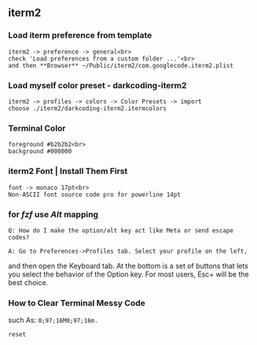 ## iterm2
### Load iterm preference from template
    iterm2 -> preference -> general<br>
    check 'Load preferences from a custom folder ...'<br>
    and then **Browser** ~/Public/iterm2/com.googlecode.iterm2.plist

### Load myself color preset - darkcoding-iterm2
    iterm2 -> profiles -> colors -> Color Presets -> import
    choose ./iterm2/darkcoding-iterm2.itermcolors

### Terminal Color
    foreground #b2b2b2<br>
    background #000000

### iterm2 Font | Install Them First
    font -> monaco 17pt<br>
    Non-ASCII font source code pro for powerline 14pt

### for _fzf_ use _Alt_ mapping
    Q: How do I make the option/alt key act like Meta or send escape codes?

    A: Go to Preferences->Profiles tab. Select your profile on the left,
and then open the Keyboard tab. At the bottom is a set of buttons
that lets you select the behavior of the Option key. For most users, Esc+ will be the best choice.

### How to Clear Terminal Messy Code
such As: `0;97;16M0;97;16m.`

```bash
reset
```